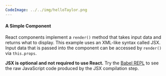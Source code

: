 ```yaml
---
CodeImage: ../../img/helloTaylor.png
---
```

<div>
    <h4>A Simple Component</h4>
    <p>
        React components implement a <code >render()</code> method that takes input data and returns what to display.
        This example uses an XML-like syntax called JSX.
        Input data that is passed into the component can be accessed by <code >render()</code> via <code >this.props</code>.
    </p>
    <p>
        <strong>JSX is optional and not required to use React.</strong>
        Try the <a href="https://babeljs.io/repl" target="_blank" rel="noreferrer">Babel REPL</a>
        to see the raw JavaScript code produced by the JSX compilation step.
    </p>
</div>